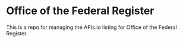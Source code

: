 # Office of the Federal Register
This is a repo for managing the APIs.io listing for Office of the Federal Register.
